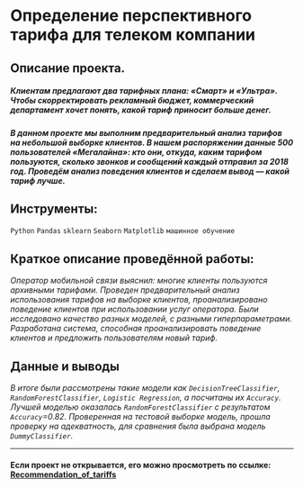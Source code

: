 # Определение перспективного тарифа для телеком компании

## Описание проекта.
##### Клиентам предлагают два тарифных плана: «Смарт» и «Ультра». Чтобы скорректировать рекламный бюджет, коммерческий департамент хочет понять, какой тариф приносит больше денег.
##### В данном проекте мы выполним предварительный анализ тарифов на небольшой выборке клиентов. В нашем распоряжении данные 500 пользователей «Мегалайна»: кто они, откуда, каким тарифом пользуются, сколько звонков и сообщений каждый отправил за 2018 год. Проведём анализ поведения клиентов и сделаем вывод — какой тариф лучше.


## Инструменты:
`Python`
`Pandas`
`sklearn`
`Seaborn`
`Matplotlib`
`машинное обучение`

## Краткое описание проведённой работы:
<i> Оператор мобильной связи выяснил: многие клиенты пользуются архивными тарифами. 
Проведен предварительный анализ использования тарифов на выборке клиентов,
проанализировано поведение клиентов при использовании услуг оператора. Были исследовано качество разных моделей, с разными гиперпараметрами.
Разработана система, способная проанализировать поведение клиентов и предложить пользователям новый тариф.</i>

## Данные и выводы
<i>В итоге были рассмотрены такие модели как `DecisionTreeClassifier`, `RandomForestClassifier`, `Logistic Regression`, а посчитаны их `Accuracy`. Лучшей моделью оказалась `RandomForestClassifier` с результатом `Accuracy`=0.82. Проверенная на тестовой выборке модель, прошла проверку на адекватность, для сравнения была выбрана модель `DummyClassifier`.</i>

---

#### Если проект не открывается, его можно просмотреть по ссылке: <a href='https://nbviewer.org/github/Ptolemey98/YP_Projects/blob/main/Recommendation_of_tariffs/Recommendation_of_tariffs_2_1.ipynb'>Recommendation_of_tariffs</a>


